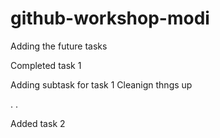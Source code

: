 # github-workshop-modi

Adding the future tasks

Completed task 1

Adding subtask for task 1
Cleanign thngs up 

.
.

Added task 2